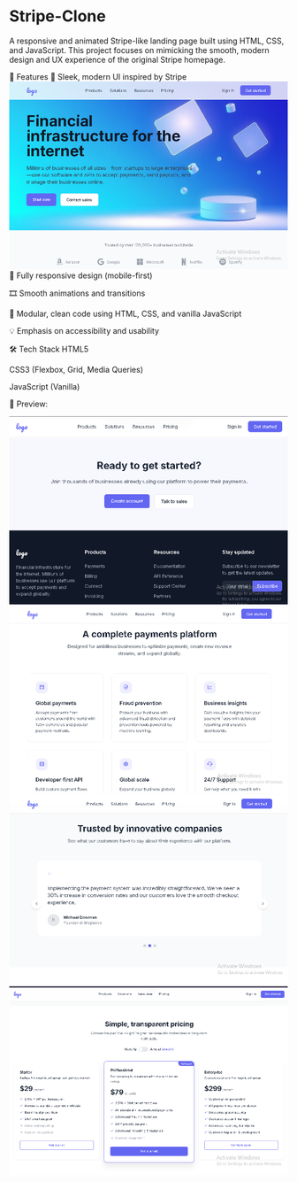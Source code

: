 # Stripe-Clone
A responsive and animated Stripe-like landing page built using HTML, CSS, and JavaScript. This project focuses on mimicking the smooth, modern design and UX experience of the original Stripe homepage.

🚀 Features
🎨 Sleek, modern UI inspired by Stripe
![image alt](https://github.com/kanchan-nath/Stripe-Clone/blob/main/Screenshot%202025-05-26%20175713.png)
📱 Fully responsive design (mobile-first)

🎞️ Smooth animations and transitions

🧩 Modular, clean code using HTML, CSS, and vanilla JavaScript

💡 Emphasis on accessibility and usability

🛠️ Tech Stack
HTML5

CSS3 (Flexbox, Grid, Media Queries)

JavaScript (Vanilla)

📸 Preview:

![image alt](https://github.com/kanchan-nath/Stripe-Clone/blob/main/Screenshot%202025-05-26%20175822.png)
![image alt](https://github.com/kanchan-nath/Stripe-Clone/blob/main/Screenshot%202025-05-26%20175726.png)
![image alt](https://github.com/kanchan-nath/Stripe-Clone/blob/main/Screenshot%202025-05-26%20175744.png)
![image alt](https://github.com/kanchan-nath/Stripe-Clone/blob/main/Screenshot%202025-05-26%20175808.png)
